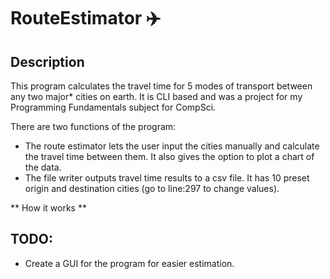 # RouteEstimator :airplane: 

## Description 
This program calculates the travel time for 5 modes of transport between any two major* cities on earth. It is CLI based and was a project for my Programming Fundamentals subject for CompSci.

There are two functions of the program:
- The route estimator lets the user input the cities manually and calculate the travel time between them.
  It also gives the option to plot a chart of the data.
- The file writer outputs travel time results to a csv file. 
  It has 10 preset origin and destination cities (go to line:297 to change values).



** How it works **


## TODO: 
- Create a GUI for the program for easier estimation. 
